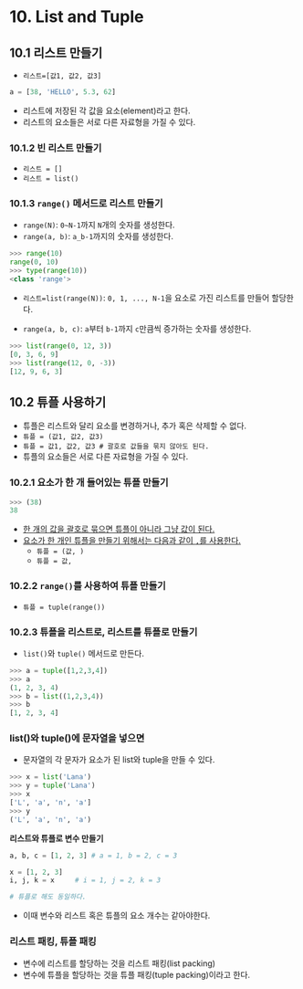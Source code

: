 # 10. List and Tuple

## 10.1 리스트 만들기

- `리스트=[값1, 값2, 값3]`

```python
a = [38, 'HELLO', 5.3, 62]
```

- 리스트에 저장된 각 값을 요소(element)라고 한다.
- 리스트의 요소들은 서로 다른 자료형을 가질 수 있다.



### 10.1.2 빈 리스트 만들기

- `리스트 = []`
- `리스트 = list()`



### 10.1.3 `range()` 메서드로 리스트 만들기

- `range(N)`: `0~N-1`까지 `N​`개의 숫자를 생성한다. 
- `range(a, b)`: `a_b-1`까지의 숫자를 생성한다.

```python
>>> range(10)
range(0, 10)
>>> type(range(10))
<class 'range'>
```

- `리스트=list(range(N))`: `0, 1, ..., N-1`을 요소로 가진 리스트를 만들어 할당한다.

- `range(a, b, c)`: `a`부터 `b-1`까지 `c`만큼씩 증가하는 숫자를 생성한다.

```python
>>> list(range(0, 12, 3))
[0, 3, 6, 9]
>>> list(range(12, 0, -3))
[12, 9, 6, 3]
```



## 10.2 튜플 사용하기

- 튜플은 리스트와 달리 요소를 변경하거나, 추가 혹은 삭제할 수 없다.
- `튜플 = (값1, 값2, 값3)`
- `튜플 = 값1, 값2, 값3 # 괄호로 값들을 묶지 않아도 된다.`
- 튜플의 요소들은 서로 다른 자료형을 가질 수 있다.



### 10.2.1 요소가 한 개 들어있는 튜플 만들기

```python
>>> (38)
38
```

- <u>한 개의 값을 괄호로 묶으면 튜플이 아니라 그냥 값이 된다.</u>
- <u>요소가 한 개인 튜플을 만들기 위해서는 다음과 같이 `,`를 사용한다.</u>
  - `튜플 = (값, )`
  - `튜플 = 값,`



### 10.2.2 `range()`를 사용하여 튜플 만들기

- `튜플 = tuple(range())`



### 10.2.3 튜플을 리스트로, 리스트를 튜플로 만들기

- `list()`와 `tuple()` 메서드로 만든다.

```python
>>> a = tuple([1,2,3,4])
>>> a
(1, 2, 3, 4)
>>> b = list((1,2,3,4))
>>> b
[1, 2, 3, 4]
```



### list()와 tuple()에 문자열을 넣으면

- 문자열의 각 문자가 요소가 된 list와 tuple을 만들 수 있다.

```python
>>> x = list('Lana')
>>> y = tuple('Lana')
>>> x
['L', 'a', 'n', 'a']
>>> y
('L', 'a', 'n', 'a')
```



**리스트와 튜플로 변수 만들기**

```python
a, b, c = [1, 2, 3]	# a = 1, b = 2, c = 3

x = [1, 2, 3]
i, j, k = x		# i = 1, j = 2, k = 3

# 튜플로 해도 동일하다.
```

- 이때 변수와 리스트 혹은 튜플의 요소 개수는 같아야한다.



### 리스트 패킹, 튜플 패킹

- 변수에 리스트를 할당하는 것을 리스트 패킹(list packing)
- 변수에 튜플을 할당하는 것을 튜플 패킹(tuple packing)이라고 한다.

